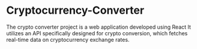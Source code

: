 # Cryptocurrency-Converter
The crypto converter project is a web application developed using React It utilizes an API specifically designed for crypto conversion, which fetches real-time data on cryptocurrency exchange rates. 

